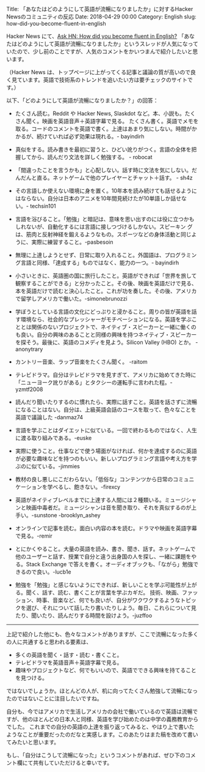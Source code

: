 Title: 「あなたはどのようにして英語が流暢になりましたか」に対するHacker Newsのコミュニティの反応
Date: 2018-04-29 00:00
Category: English
slug: how-did-you-become-fluent-in-english

Hacker News にて、[Ask HN: How did you become fluent in English?](https://news.ycombinator.com/item?id=16786453)
「あなたはどのようにして英語が流暢になりましたか」というスレッドが人気になっていたので、少し前のことですが、人気のコメントをかいつまんで紹介したいと思います。

（Hacker News は、トップページに上がってくる記事と議論の質が高いので良く見ています。英語で技術系のトレンドを追いたい方は要チェックのサイトです。）

以下、「どのようにして英語が流暢になりましたか？」の回答：

- たくさん読む。Reddit や Hacker News, Slaskdot など。本、小説も。たくさん聞く。映画を英語音声＋英語字幕で見る。
  たくさん書く。英語でメモを取る。コードのコメントを英語で書く。上達はあまり気にしない。時間がかかるが、続けていれば必ず効果は現れる。- bayindirh

- 真似をする。読み書きを最初に習うと、ひどい訛りがつく。言語の全体を把握してから、読んだり文法を詳しく勉強する。 - robocat

- 「間違ったことを言うかも」と心配しない。話す時に文法を気にしない。だんだんと直る。ネットゲームで他のプレイヤーとチャット＋話す。 - sh4z

- その言語しか使えない環境に身を置く。10年本を読み続けても話せるようにはならない。自分は日本のアニメを10年間見続けたが10単語しか話せない。- techsin101

- 言語を浴びること。「勉強」と暗記は、意味を思い出すのには役に立つかもしれないが、自動化するには言語に接しつづけるしかない。スピーキン
グは、筋肉と反射神経を鍛えるようなもの。スポーツなどの身体活動と同じように、実際に練習すること。-pasbesoin

- 無理に上達しようとせず、日常に取り入れること。外国語は、プログラミング言語と同様、「達成する」ものではなく、能力の一つ。- bayindirh

- 小さいときに、英語圏の国に旅行したこと。英語ができれば「世界を旅して観察することができる」と分かったこと。その後、映画を英語だけで見る、本を英語だけで読むと決心したこと。これが功を奏した。その後、アメリカで留学しアメリカで働いた。-simonebrunozzi

- 学ぼうとしている言語の文化にどっぷりと浸かること。周りの皆が英語を話す環境なら、社会的なプレッシャーがモチベーションになる。英語を学ぶこととは関係のないプロジェクトで、ネイティブ・スピーカーと一緒に働くのも良い。自分の興味のあることと同様の興味を持つネイティブ・スピーカーを探そう。最後に、英語のコメディを見よう。Silicon Valley (HBO) とか。 -anonytrary

- カントリー音楽、ラップ音楽をたくさん聞く。 -raitom

- テレビドラマ。自分はテレビドラマを見すぎて、アメリカに始めてきた時に「ニューヨーク訛りがある」とタクシーの運転手に言われた程。-yzmtf2008

- 読んだり聞いたりするのに慣れたら、実際に話すこと。英語を話さずに流暢になることはない。自分は、上級英語会話のコースを取って、色々なことを英語で議論した -danmaz74

- 言語を学ぶことはダイエットに似ている。一回で終わるものではなく、人生に渡る取り組みである。-euske

- 実際に使うこと。仕事などで使う場面がなければ、何かを達成するのに英語が必要な趣味などを持つのもいい。新しいプログラミング言語や考え方を学ぶのに似ている。-jimmies

- 教材の良し悪しにこだわらない。「低俗な」コンテンツから日常のコミュニケーションを学べるし、飽きない。-firexcy

- 英語がネイティブレベルまでに上達する人間には２種類いる。ミュージシャンと映画中毒者だ。ミュージシャンは音を聞き取り、それを真似するのが上手い。-sunstone -brooklyn_ashey

- オンラインで記事を読む。面白い内容の本を読む。ドラマや映画を英語字幕で見る。-remir

- とにかくやること。大量の英語を読み、書き、聞き、話す。ネットゲームで他のユーザーと話す、授業で自分と違う出身国の人を探し、一緒に課題をやる。Stack Exchange で答えを書く。オーディオブックも、「ながら」勉強できるので良い。-lucb1e

- 勉強を「勉強」と感じないようにできれば、新しいことを学ぶ可能性が上がる。聞く、話す、読む、書くことが言葉を学ぶカギだ。
  技術、映画、ファッション、時事、音楽など、何でも良いが、自分がワクワクするようなトピックを選び、それについて話したり書いたりしよう。毎日、これらについて見たり、聞いたり、読んだりする時間を設けよう。-juzffoo
  
---

上記で紹介した他にも、色々なコメントがありますが、ここで流暢になった多くの人に共通すると思われる要素は、

- 多くの英語を聞く・話す・読む・書くこと。
- テレビドラマを英語音声＋英語字幕で見る。
- 趣味やプロジェクトなど、何でもいいので、英語でできる興味を持てることを見つける。

ではないでしょうか。ほとんどの人が、机に向ってたくさん勉強して流暢になったのではないことに注目したいですね。

自分も、今ではアメリカで生活しアメリカの会社で働いているので英語は流暢ですが、他のほとんどの日本人と同様、英語を学び始めたのは中学の義務教育からでした。
これまでの自分の英語の上達を振り返ってみると、やはり上で書いたようなことが重要だったのだなと実感します。このあたりはまた稿を改めて書いてみたいと思います。

もし、「自分はこうして流暢になった」というコメントがあれば、ぜひ下のコメント欄にて共有していただけると幸いです。
